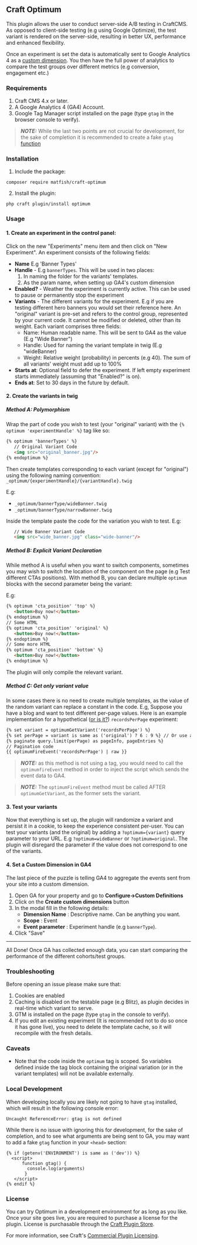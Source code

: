 ## Craft Optimum

This plugin allows the user to conduct server-side A/B testing in CraftCMS.
As opposed to client-side testing (e.g using Google Optimize), the test variant is rendered on the server-side, resulting in better UX, performance and enhanced flexibility.

Once an experiment is set the data is automatically sent to Google Analytics 4 as a [custom dimension](https://support.google.com/analytics/answer/10075209).
You then have the full power of analytics to compare the test groups over different metrics (e.g conversion, engagement etc.)

### Requirements

1. Craft CMS 4.x or later.
2. A Google Analytics 4 (GA4) Account. 
3. Google Tag Manager script installed on the page (type `gtag` in the browser console to verify).

> **_NOTE:_** While the last two points are not crucial for development, for the sake of completion it is recommended to create a fake `gtag` [function](#local-development) 
### Installation

1. Include the package:

```
composer require matfish/craft-optimum
```

2. Install the plugin:

```
php craft plugin/install optimum
```
### Usage

#### 1. Create an experiment in the control panel:
Click on the new "Experiments" menu item and then click on "New Experiment".
An experiment consists of the following fields:
- **Name** E.g 'Banner Types'
- **Handle** - E.g `bannerTypes`.  This will be used in two places:
  1. In naming the folder for the variants' templates.
  2. As the param name, when setting up GA4's custom dimension 
- **Enabled?** - Weather the experiment is currently active. This can be used to pause or permanently stop the experiment
- **Variants** - The different variants for the experiment. E.g if you are testing different hero banners you would set their reference here. An "original" variant is pre-set and refers to the control group, represented by your current code. It cannot be modified or deleted, other than its weight.
    Each variant comprises three fields:
  - Name: Human readable name. This will be sent to GA4 as the value (E.g "Wide Banner")
  - Handle: Used for naming the variant template in twig (E.g "wideBanner)
  - Weight: Relative weight (probability) in percents (e.g 40). The sum of all variants' weight must add up to 100%
- **Starts at**: Optional field to defer the experiment. If left empty experiment starts immediately (assuming that "Enabled?" is on).
- **Ends at**: Set to 30 days in the future by default.
#### 2. Create the variants in twig
#####  Method A: Polymorphism

Wrap the part of code you wish to test (your "original" variant) with the `{% optimum 'experimentHandle' %}` tag like so:

```html
{% optimum 'bannerTypes' %}
   // Original Variant Code
   <img src="original_banner.jpg"/>  
{% endoptimum %}
```
Then create templates corresponding to each variant (except for "original") using the following naming convention:
`_optimum/{experimentHandle}/{variantHandle}.twig`

E.g:
 - `_optimum/bannerType/wideBanner.twig`
 - `_optimum/bannerType/narrowBanner.twig`

Inside the template paste the code for the variation you wish to test. E.g:
```html
   // Wide Banner Variant Code
   <img src="wide_banner.jpg" class="wide-banner"/>  
```
##### Method B: Explicit Variant Declaration

While method A is useful when you want to switch components, sometimes you may wish to switch the location of the component on the page (e.g Test different CTAs positions).
With method B, you can declare multiple `optimum` blocks with the second parameter being the variant:

E.g:
```html
{% optimum 'cta_position' 'top' %}
   <button>Buy now!</button>
{% endoptimum %}
// Some HTML
{% optimum 'cta_position' 'original' %}
   <button>Buy now!</button>  
{% endoptimum %}
// Some more HTML
{% optimum 'cta_position' 'bottom' %}
   <button>Buy now!</button>
{% endoptimum %}
```
The plugin will only compile the relevant variant.
##### Method C: Get only variant value 
In some cases there is no need to create multiple templates, as the value of the random variant can replace a constant in the code.
E.g, Suppose you have a blog and want to test different per-page values. Here is an example implementation for a hypothetical ([or is it?](https://blogify.frb.io/blog/index)) `recordsPerPage` experiment:
```html
{% set variant = optimumGetVariant('recordsPerPage') %}
{% set perPage = variant is same as ('original') ? 6 : 9 %} // Or use a switch statement if you have more than 2 variants
{% paginate query.limit(perPage) as pageInfo, pageEntries %}
// Pagination code
{{ optimumFireEvent('recordsPerPage') | raw }}
```
 > **_NOTE:_** as this method is not using a tag, you would need to call the `optimumfireEvent` method in order to inject the script which sends the event data to GA4.
 
> **_NOTE:_** The `optimumFireEvent` method must be called AFTER `optimumGetVariant`, as the former sets the variant.
#### 3. Test your variants
Now that everything is set up, the plugin will randomize a variant and persist it in a cookie, to keep the experience consistent per-user.
You can test your variants (and the original) by adding a `?optimum={variant}` query parameter to your URL.
E.g `?optimum=wideBanner` or `?optimum=original`. The plugin will disregard the parameter if the value does not correspond to one of the variants.

#### 4. Set a Custom Dimension in GA4
The last piece of the puzzle is telling GA4 to aggregate the events sent from your site into a custom dimension.
1. Open GA for your property and go to **Configure->Custom Definitions**
2. Click on the **Create custom dimensions** button
3. In the modal fill in the following details:
    - **Dimension Name** : Descriptive name. Can be anything you want. 
    - **Scope** : Event 
    - **Event parameter** :  Experiment handle (e.g `bannerType`). 
4. Click "Save"

------
All Done! Once GA has collected enough data, you can start comparing the performance of the different cohorts/test groups.

### Troubleshooting
Before opening an issue please make sure that:
1. Cookies are enabled 
2. Caching is disabled on the testable page (e.g Blitz), as plugin decides in real-time which variant to serve.
3. GTM is installed on the page (type `gtag` in the console to verify).
4. If you edit an existing experiment (It is recommended not to do so once it has gone live), you need to delete the template cache, so it will recompile with the fresh details.
### Caveats

- Note that the code inside the `optimum` tag is scoped. So variables defined inside the tag block containing the original variation (or in the variant templates) will not be available externally.

### Local Development
When developing locally you are likely not going to have `gtag` installed, which will result in the following console error:
```
Uncaught ReferenceError: gtag is not defined
```

While there is no issue with ignoring this for development, for the sake of completion, and to see what arguments are being sent to GA, you may want to add a fake `gtag` function in your `<head>` section:
```twig  
{% if (getenv('ENVIRONMENT') is same as ('dev')) %}
  <script>
      function gtag() {
        console.log(arguments)
       }
   </script>
{% endif %}
```
### License

You can try Optimum in a development environment for as long as you like. Once your site goes live, you are
required to purchase a license for the plugin. License is purchasable through the [Craft Plugin Store](https://plugins.craftcms.com/optimum).

For more information, see Craft's [Commercial Plugin Licensing](https://craftcms.com/docs/4.x/plugins.html#commercial-plugin-licensing).
